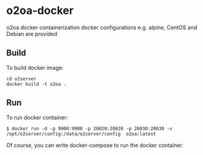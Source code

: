 # o2oa-docker
o2oa docker containerization
docker configurations e.g. alpine, CentOS and Debian are provided

## Build

To build docker image:
```Docker
cd o2server
docker build -t o2oa .
```


## Run

To run docker container:
```Docker
$ docker run -d -p 9900:9900 -p 20020:20020 -p 20030:20030 -v /opt/o2server/config:/data/o2server/config  o2oa:latest
```


Of course, you can write docker-compose to run the docker container.


